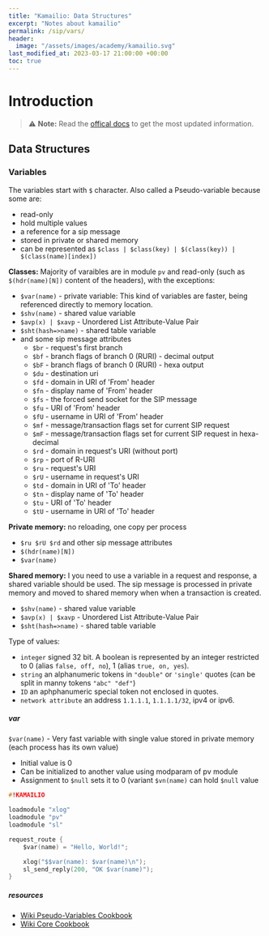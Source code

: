 ```yaml
---
title: "Kamailio: Data Structures"
excerpt: "Notes about kamailio"
permalink: /sip/vars/
header:
  image: "/assets/images/academy/kamailio.svg"
last_modified_at: 2023-03-17 21:00:00 +00:00
toc: true
---
```


# Introduction

> :warning: **Note:** Read the [offical docs](https://www.kamailio.org/wikidocs/cookbooks/devel/core/) to get the most updated information.

## Data Structures

### Variables

The variables start with `$` character. Also called a Pseudo-variable because some are:
 * read-only
 * hold multiple values
 * a reference for a sip message
 * stored in private or shared memory
 * can be represented as `$class | $class(key) | $(class(key)) | $(class(name)[index])`

**Classes:** Majority of varaibles are in module `pv` and read-only (such as `$(hdr(name)[N])`  content of the headers), with the exceptions:
  * `$var(name)` - private variable: This kind of variables are faster, being referenced directly to memory location.
  * `$shv(name)` - shared value variable
  * `$avp(x) | $xavp` - Unordered List Attribute-Value Pair 
  * `$sht(hash=>name)` - shared table variable
  * and some sip message attributes
    * `$br` - request's first branch
    * `$bf` - branch flags of branch 0 (RURI) - decimal output
    * `$bF` - branch flags of branch 0 (RURI) - hexa output
    * `$du` - destination uri
    * `$fd` - domain in URI of 'From' header
    * `$fn` - display name of 'From' header
    * `$fs` - the forced send socket for the SIP message
    * `$fu` - URI of 'From' header
    * `$fU` - username in URI of 'From' header
    * `$mf` - message/transaction flags set for current SIP request
    * `$mF` - message/transaction flags set for current SIP request in hexa-decimal
    * `$rd` - domain in request's URI (without port)
    * `$rp` - port of R-URI
    * `$ru` - request's URI 
    * `$rU` - username in request's URI 
    * `$td` - domain in URI of 'To' header
    * `$tn` - display name of 'To' header
    * `$tu` - URI of 'To' header
    * `$tU` - username in URI of 'To' header

**Private memory:** no reloading, one copy per process
* `$ru $rU $rd` and other sip message attributes
* `$(hdr(name)[N])`
* `$var(name)`

**Shared memory:** I you need to use a variable in a request and response, a shared variable should be used. The sip message is processed in private memory and moved to shared memory when when a transaction is created.
  * `$shv(name)` - shared value variable
  * `$avp(x) | $xavp` - Unordered List Attribute-Value Pair 
  * `$sht(hash=>name)` - shared table variable

Type of values:
  * `integer` signed 32 bit. A boolean is represented by an integer restricted to 0 (alias `false, off, no`), 1 (alias `true, on, yes`).
  * `string` an alphanumeric tokens in `"double"` or `'single'` quotes (can be split in manny tokens `"abc" "def"`)
  * `ID` an aphphanumeric special token not enclosed in quotes.
  * `network attribute` an address `1.1.1.1`, `1.1.1.1/32`, ipv4 or ipv6.


##### var

`$var(name)` - Very fast variable with single value stored in private memory (each process has its own value)
* Initial value is 0
* Can be initialized to another value using modparam of pv module
* Assignment to `$null` sets it to 0 (variant `$vn(name)` can hold `$null` value

```c
#!KAMAILIO

loadmodule "xlog"
loadmodule "pv"
loadmodule "sl"

request_route {
    $var(name) = "Hello, World!";

    xlog("$$var(name): $var(name)\n");
    sl_send_reply(200, "OK $var(name)");
}

```

##### resources
* [Wiki Pseudo-Variables Cookbook](https://www.kamailio.org/wikidocs/cookbooks/devel/pseudovariables/)
* [Wiki Core Cookbook](https://www.kamailio.org/wikidocs/cookbooks/devel/core/)
